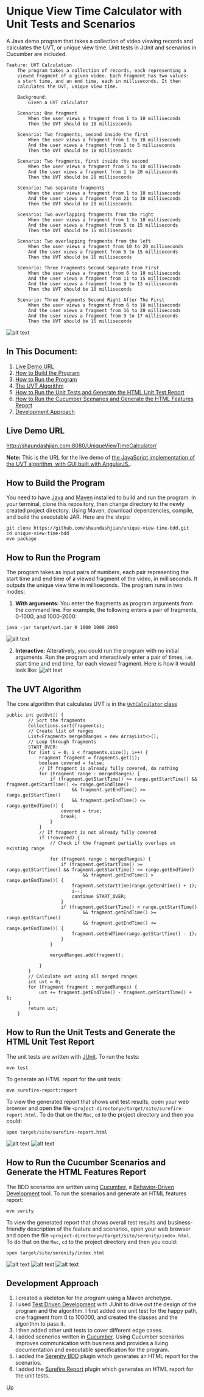 # Unique View Time Calculator with Unit Tests and Scenarios
A Java demo program that takes a collection of video viewing records and calculates the UVT, or unique view time. Unit tests in JUnit and scenarios in Cucumber are included.

```
Feature: UVT Calculation
	The program takes a collection of records, each representing a
	viewed fragment of a given video. Each fragment has two values:
	a start time, and an end time, each in milliseconds. It then 
	calculates the UVT, unique view time.
	
	Background: 
		Given a UVT calculator
		
	Scenario: One fragment
		When the user views a fragment from 1 to 10 milliseconds
		Then the UVT should be 10 milliseconds
		
	Scenario: Two fragments, second inside the first
		When the user views a fragment from 1 to 10 milliseconds
		And the user views a fragment from 1 to 5 milliseconds
		Then the UVT should be 10 milliseconds
		
	Scenario: Two fragments, first inside the second
		When the user views a fragment from 5 to 10 milliseconds
		And the user views a fragment from 1 to 20 milliseconds
		Then the UVT should be 20 milliseconds
		
	Scenario: Two separate fragments
		When the user views a fragment from 1 to 10 milliseconds
		And the user views a fragment from 21 to 30 milliseconds
		Then the UVT should be 20 milliseconds
		
	Scenario: Two overlapping fragments from the right
		When the user views a fragment from 1 to 10 milliseconds
		And the user views a fragment from 5 to 15 milliseconds
		Then the UVT should be 15 milliseconds
		
	Scenario: Two overlapping fragments from the left
		When the user views a fragment from 10 to 20 milliseconds
		And the user views a fragment from 5 to 15 milliseconds
		Then the UVT should be 16 milliseconds
		
	Scenario: Three Fragments Second Separate From First
		When the user views a fragment from 6 to 10 milliseconds
		And the user views a fragment from 11 to 15 milliseconds
		And the user views a fragment from 9 to 13 milliseconds
		Then the UVT should be 10 milliseconds
		
	Scenario: Three Fragments Second Right After The First
		When the user views a fragment from 6 to 10 milliseconds
		And the user views a fragment from 16 to 20 milliseconds
		And the user views a fragment from 9 to 17 milliseconds
		Then the UVT should be 15 milliseconds
 ```

![alt text](images/run-with-no-arguments.png "Run")

## In This Document:
1. [Live Demo URL](#live-demo-url)
2. [How to Build the Program](#how-to-build-the-program)
3. [How to Run the Program](#how-to-run-the-program)
4. [The UVT Algorithm](#the-uvt-algorithm)
5. [How to Run the Unit Tests and Generate the HTML Unit Test Report](#how-to-run-the-unit-tests-and-generate-the-html-unit-test-report)
6. [How to Run the Cucumber Scenarios and Generate the HTML Features Report](#how-to-run-the-cucumber-scenarios-and-generate-the-html-features-report)
7. [Development Approach](#development-approach)

## Live Demo URL
http://shaundashjian.com:8080/UniqueViewTimeCalculator/

**Note:** This is the URL for the live demo of [the JavaScript implementation of the UVT algorithm, with GUI built with AngularJS.](https://github.com/shaundashjian/uvt-gui).

## How to Build the Program
You need to have [Java](https://www.oracle.com/technetwork/java/javase/downloads/jdk8-downloads-2133151.html) and [Maven](https://maven.apache.org/install.html) installed to build and run the program. In your terminal, clone this repository, then change directory to the newly created project directory. Using Maven, download dependencies, compile, and build the executable JAR. Here are the steps:
```console
git clone https://github.com/shaundashjian/unique-view-time-bdd.git
cd unique-view-time-bdd
mvn package
```

## How to Run the Program
The program takes as input pairs of numbers, each pair representing the start time and end time of a viewed fragment of the video, in milliseconds. It outputs the unique view time in milliseconds. The program runs in two modes:
1. **With arguments:** You enter the fragments as program arguments from the command line. For example, the following enters a pair of fragments, 0-1000, and 1000-2000:
```console
java -jar target/uvt.jar 0 1000 1000 2000
```
![alt text](images/run-with-arguments.png "Run with arguments")

2. **Interactive:** Alteratively, you could run the program with no initial arguments. Run the program and interactively enter a pair of times, i.e. start time and end time, for each viewed fragment. Here is how it would look like:
![alt text](images/run-with-no-arguments.png "Run interactively")

## The UVT Algorithm
The core algorithm that calculates UVT is in the [`UvtCalculator` class](src/main/java/com/shaundashjian/uvt/UvtCalculator.java)
```
public int getUvt() {
		// Sort the fragments
		Collections.sort(fragments);
		// Create list of ranges
		List<Fragment> mergedRanges = new ArrayList<>();
		// Loop through fragments
		START_OVER:
		for (int i = 0; i < fragments.size(); i++) {
			Fragment fragment = fragments.get(i);
			boolean covered = false;
			// If fragment is already fully covered, do nothing
			for (Fragment range : mergedRanges) {
				if (fragment.getStartTime() >= range.getStartTime() && fragment.getStartTime() <= range.getEndTime()
						&& fragment.getEndTime() >= range.getStartTime()
						&& fragment.getEndTime() <= range.getEndTime()) {
					covered = true;
					break;
				}
			}
			// If fragment is not already fully covered
			if (!covered) {
				// Check if the fragment partially overlaps an existing range
				
				for (Fragment range : mergedRanges) {
					if (fragment.getStartTime() >= range.getStartTime() && fragment.getStartTime() <= range.getEndTime()
							&& fragment.getEndTime() > range.getEndTime()) {
						fragment.setStartTime(range.getEndTime() + 1);
						i--;
						continue START_OVER;
					}
					if (fragment.getStartTime() < range.getStartTime() 
							&& fragment.getEndTime() >= range.getStartTime()
							&& fragment.getEndTime() <= range.getEndTime()) {
						fragment.setEndTime(range.getStartTime() - 1);
					}
				}

				mergedRanges.add(fragment);

			}
		}
		// Calculate uvt using all merged ranges
		int uvt = 0;
		for (Fragment fragment : mergedRanges) {
			uvt += fragment.getEndTime() - fragment.getStartTime() + 1;
		}
		return uvt;
	}
  ```

## How to Run the Unit Tests and Generate the HTML Unit Test Report
The unit tests are written with [JUnit](https://junit.org/junit4). To run the tests:
```console
mvn test
```
To generate an HTML report for the unit tests:
```console
mvn surefire-report:report
```
To view the generated report that shows unit test results, open your web browser and open the file `<project-directory>/target/site/surefire-report.html`. To do that on the `Mac`, `cd` to the project directory and then you could:
```console
open target/site/surefire-report.html
```
![alt text](images/unit-tests-1.png "Unit Test Report")
![alt text](images/unit-tests-2.png "Unit Test Report")

## How to Run the Cucumber Scenarios and Generate the HTML Features Report
The BDD scenarios are written using [Cucumber](https://cucumber.io), a [Behavior-Driven Development](https://en.wikipedia.org/wiki/Behavior-driven_development) tool. To run the scenarios and generate an HTML features report: 
```console
mvn verify
```
To view the generated report that shows overall test results and business-friendly description of the feature and scenarios, open your web browser and open the file `<project-directory>/target/site/serenity/index.html`. To do that on the `Mac`, `cd` to the project directory and then you could:
```console
open target/site/serenity/index.html
```
![alt text](images/overall-results.png "Features Report")
![alt text](images/features-1.png "Features Report")
![alt text](images/features-2.png "Features Report")

## Development Approach
1. I created a skeleton for the program using a Maven archetype.
2. I used [Test Driven Development](https://en.wikipedia.org/wiki/Test-driven_development) with JUnit to drive out the design of the program and the algorithm. I first added one unit test for the happy path, one fragment from 0 to 100000, and created the classes and the algorithm to pass it.
3. I then added other unit tests to cover different edge cases.
4. I added scenerios written in [Cucumber](https://cucumber.io). Using Cucumber scenarios improves communication with business and provides a living documentation and executable specification for the program.
5. I added the [Serenity BDD](https://www.thucydides.info/#/) plugin which generates an HTML report for the scenarios.
6. I added the [Surefire Report](https://maven.apache.org/surefire/maven-surefire-report-plugin/) plugin which generates an HTML report for the unit tests.

[Up](README.md)
